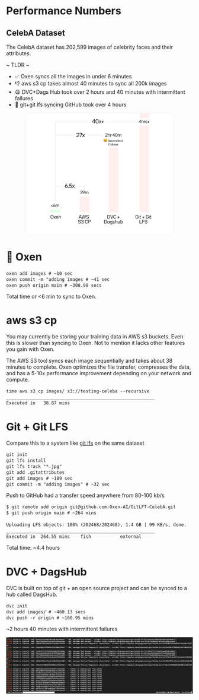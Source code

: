 # Performance Numbers

## CelebA Dataset

The CelebA dataset has 202,599 images of celebrity faces and their attributes. 

~ TLDR ~

* ✅ Oxen syncs all the images in under 6 minutes
* 👎 aws s3 cp takes almost 40 minutes to sync all 200k images
* 😩 DVC+Dags Hub took over 2 hours and 40 minutes with intermittent failures
* 🐢 git+git lfs syncing GitHub took over 4 hours

<p align="center">
    <img src="images/PerformanceNumbers.png" alt="oxen performance metrics" width="400" />
</p>

# 🐂 Oxen

```
oxen add images # ~10 sec
oxen commit -m "adding images # ~41 sec
oxen push origin main # ~308.98 secs
```

Total time or <6 min to sync to Oxen.

# aws s3 cp

You may currently be storing your training data in AWS s3 buckets. Even this is slower than syncing to Oxen. Not to mention it lacks other features you gain with Oxen.

The AWS S3 tool syncs each image sequentially and takes about 38 minutes to complete. Oxen optimizes the file transfer, compresses the data, and has a 5-10x performance improvement depending on your network and compute.

```
time aws s3 cp images/ s3://testing-celeba --recursive
________________________________________________________
Executed in   38.87 mins
```

# Git + Git LFS

Compare this to a system like [git lfs](https://git-lfs.github.com/) on the same dataset

```
git init
git lfs install
git lfs track "*.jpg"
git add .gitattributes
git add images # ~189 sec
git commit -m "adding images" # ~32 sec
```

Push to GitHub had a transfer speed anywhere from 80-100 kb/s

```
$ git remote add origin git@github.com:Oxen-AI/GitLFT-CelebA.git
$ git push origin main # ~264 mins

Uploading LFS objects: 100% (202468/202468), 1.4 GB | 99 KB/s, done.                                                                                                             
________________________________________________________
Executed in  264.55 mins    fish           external

```

Total time: ~4.4 hours

# DVC + DagsHub

DVC is built on top of git + an open source project and can be synced to a hub called DagsHub.

```
dvc init
dvc add images/ # ~460.13 secs
dvc push -r origin # ~160.95 mins
```

~2 hours 40 minutes with intermittent failures

![dvc push fail](images/DVC_Dagshub_Fail.png)

